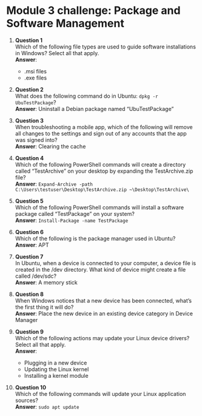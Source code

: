 # Module 3 challenge: Package and Software Management


1. **Question 1**  
   Which of the following file types are used to guide software installations in Windows? Select all that apply.  
   **Answer**:  
   - .msi files  
   - .exe files  

2. **Question 2**  
   What does the following command do in Ubuntu: `dpkg -r UbuTestPackage`?  
   **Answer**: Uninstall a Debian package named “UbuTestPackage”  

3. **Question 3**  
   When troubleshooting a mobile app, which of the following will remove all changes to the settings and sign out of any accounts that the app was signed into?  
   **Answer**: Clearing the cache  

4. **Question 4**  
   Which of the following PowerShell commands will create a directory called “TestArchive” on your desktop by expanding the TestArchive.zip file?  
   **Answer**: `Expand-Archive -path C:\Users\testuser\Desktop\TestArchive.zip ~\Desktop\TestArchive\`  

5. **Question 5**  
   Which of the following PowerShell commands will install a software package called “TestPackage” on your system?  
   **Answer**: `Install-Package -name TestPackage`  

6. **Question 6**  
   Which of the following is the package manager used in Ubuntu?  
   **Answer**: APT  

7. **Question 7**  
   In Ubuntu, when a device is connected to your computer, a device file is created in the /dev directory. What kind of device might create a file called /dev/sdc?  
   **Answer**: A memory stick  

8. **Question 8**  
   When Windows notices that a new device has been connected, what’s the first thing it will do?  
   **Answer**: Place the new device in an existing device category in Device Manager  

9. **Question 9**  
   Which of the following actions may update your Linux device drivers? Select all that apply.  
   **Answer**:  
   - Plugging in a new device  
   - Updating the Linux kernel  
   - Installing a kernel module  

10. **Question 10**  
    Which of the following commands will update your Linux application sources?  
    **Answer**: `sudo apt update`
